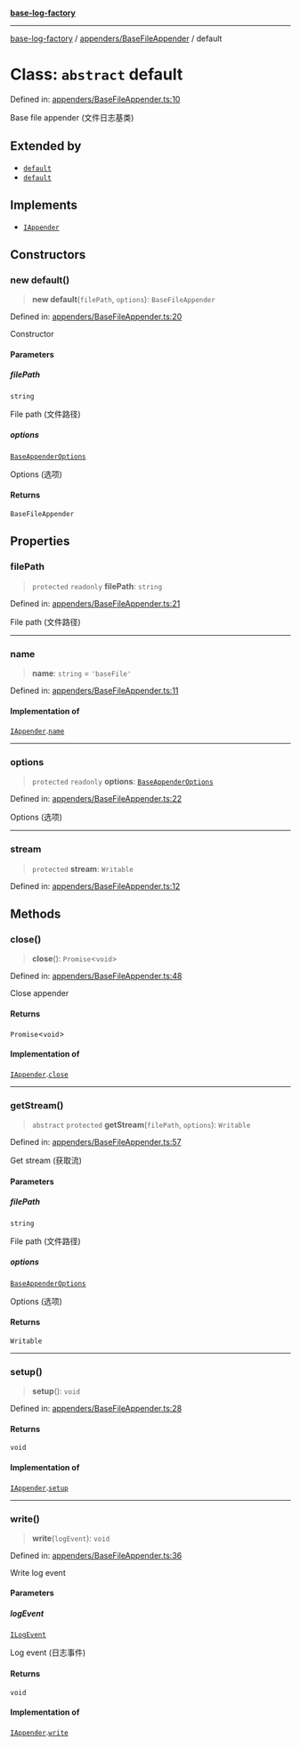 [**base-log-factory**](../../../index.md)

***

[base-log-factory](../../../index.md) / [appenders/BaseFileAppender](../index.md) / default

# Class: `abstract` default

Defined in: [appenders/BaseFileAppender.ts:10](https://github.com/fengxinming/log-base/blob/6b764da5f85b664c1af10f4ba24b07aad1c0ef20/src/appenders/BaseFileAppender.ts#L10)

Base file appender (文件日志基类)

## Extended by

- [`default`](../../DateFileAppender/classes/default.md)
- [`default`](../../FileAppender/classes/default.md)

## Implements

- [`IAppender`](../../../typings/interfaces/IAppender.md)

## Constructors

### new default()

> **new default**(`filePath`, `options`): `BaseFileAppender`

Defined in: [appenders/BaseFileAppender.ts:20](https://github.com/fengxinming/log-base/blob/6b764da5f85b664c1af10f4ba24b07aad1c0ef20/src/appenders/BaseFileAppender.ts#L20)

Constructor

#### Parameters

##### filePath

`string`

File path (文件路径)

##### options

[`BaseAppenderOptions`](../../../typings/type-aliases/BaseAppenderOptions.md)

Options (选项)

#### Returns

`BaseFileAppender`

## Properties

### filePath

> `protected` `readonly` **filePath**: `string`

Defined in: [appenders/BaseFileAppender.ts:21](https://github.com/fengxinming/log-base/blob/6b764da5f85b664c1af10f4ba24b07aad1c0ef20/src/appenders/BaseFileAppender.ts#L21)

File path (文件路径)

***

### name

> **name**: `string` = `'baseFile'`

Defined in: [appenders/BaseFileAppender.ts:11](https://github.com/fengxinming/log-base/blob/6b764da5f85b664c1af10f4ba24b07aad1c0ef20/src/appenders/BaseFileAppender.ts#L11)

#### Implementation of

[`IAppender`](../../../typings/interfaces/IAppender.md).[`name`](../../../typings/interfaces/IAppender.md#name)

***

### options

> `protected` `readonly` **options**: [`BaseAppenderOptions`](../../../typings/type-aliases/BaseAppenderOptions.md)

Defined in: [appenders/BaseFileAppender.ts:22](https://github.com/fengxinming/log-base/blob/6b764da5f85b664c1af10f4ba24b07aad1c0ef20/src/appenders/BaseFileAppender.ts#L22)

Options (选项)

***

### stream

> `protected` **stream**: `Writable`

Defined in: [appenders/BaseFileAppender.ts:12](https://github.com/fengxinming/log-base/blob/6b764da5f85b664c1af10f4ba24b07aad1c0ef20/src/appenders/BaseFileAppender.ts#L12)

## Methods

### close()

> **close**(): `Promise`\<`void`\>

Defined in: [appenders/BaseFileAppender.ts:48](https://github.com/fengxinming/log-base/blob/6b764da5f85b664c1af10f4ba24b07aad1c0ef20/src/appenders/BaseFileAppender.ts#L48)

Close appender

#### Returns

`Promise`\<`void`\>

#### Implementation of

[`IAppender`](../../../typings/interfaces/IAppender.md).[`close`](../../../typings/interfaces/IAppender.md#close)

***

### getStream()

> `abstract` `protected` **getStream**(`filePath`, `options`): `Writable`

Defined in: [appenders/BaseFileAppender.ts:57](https://github.com/fengxinming/log-base/blob/6b764da5f85b664c1af10f4ba24b07aad1c0ef20/src/appenders/BaseFileAppender.ts#L57)

Get stream (获取流)

#### Parameters

##### filePath

`string`

File path (文件路径)

##### options

[`BaseAppenderOptions`](../../../typings/type-aliases/BaseAppenderOptions.md)

Options (选项)

#### Returns

`Writable`

***

### setup()

> **setup**(): `void`

Defined in: [appenders/BaseFileAppender.ts:28](https://github.com/fengxinming/log-base/blob/6b764da5f85b664c1af10f4ba24b07aad1c0ef20/src/appenders/BaseFileAppender.ts#L28)

#### Returns

`void`

#### Implementation of

[`IAppender`](../../../typings/interfaces/IAppender.md).[`setup`](../../../typings/interfaces/IAppender.md#setup)

***

### write()

> **write**(`logEvent`): `void`

Defined in: [appenders/BaseFileAppender.ts:36](https://github.com/fengxinming/log-base/blob/6b764da5f85b664c1af10f4ba24b07aad1c0ef20/src/appenders/BaseFileAppender.ts#L36)

Write log event

#### Parameters

##### logEvent

[`ILogEvent`](../../../typings/interfaces/ILogEvent.md)

Log event (日志事件)

#### Returns

`void`

#### Implementation of

[`IAppender`](../../../typings/interfaces/IAppender.md).[`write`](../../../typings/interfaces/IAppender.md#write)
